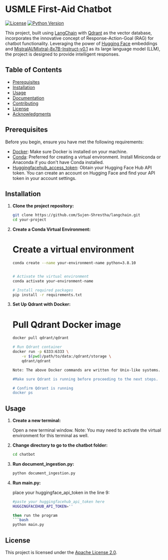 # USMLE First-Aid Chatbot

[![License](https://img.shields.io/badge/License-Apache%202.0-blue.svg)](LICENSE)
[![Python Version](https://img.shields.io/badge/Python-3.8%2B-blue.svg)](https://www.python.org/downloads/)

This project, built using [LangChain](https://langchain.org/) with [Qdrant](https://qdrant.io/) as the vector database, incorporates the innovative concept of Response-Action-Goal (RAG) for chatbot functionality. Leveraging the power of [Hugging Face](https://huggingface.co/) embeddings and [MistralAI/Mixtral-8x7B-Instruct-v0.1](https://github.com/Mistral-8x7B/Mistral-8x7B-Instruct-v0.1) as its large language model (LLM), the project is designed to provide intelligent responses.

## Table of Contents
- [Prerequisites](#prerequisites)
- [Installation](#installation)
- [Usage](#usage)
- [Documentation](#documentation)
- [Contributing](#contributing)
- [License](#license)
- [Acknowledgments](#acknowledgments)

## Prerequisites

Before you begin, ensure you have met the following requirements:

- [Docker](https://docs.docker.com/get-docker/): Make sure Docker is installed on your machine.
- [Conda](https://docs.conda.io/en/latest/miniconda.html): Preferred for creating a virtual environment. Install Miniconda or Anaconda if you don't have Conda installed.
- [Huggingfacehub_access_token](https://huggingface.co/docs/hub/en/security-tokens): Obtain your Hugging Face Hub API token. You can create an account on Hugging Face and find your API token in your account settings.

## Installation

1. **Clone the project repository:**

   ```bash
   git clone https://github.com/Sujen-Shrestha/langchain.git
   cd your-project

2. **Create a Conda Virtual Environment:**

    # Create a virtual environment
    ```bash
    conda create --name your-environment-name python=3.8.10
    
    
    # Activate the virtual environment
    conda activate your-environment-name

    # Install required packages
    pip install -r requirements.txt


3. **Set Up Qdrant with Docker:**
    # Pull Qdrant Docker image
    ```bash
    docker pull qdrant/qdrant

    # Run Qdrant container
    docker run -p 6333:6333 \
        -v $(pwd)/path/to/data:/qdrant/storage \
        qdrant/qdrant

    Note: The above Docker commands are written for Unix-like systems. Adjust the volume mounting syntax accordingly if you're using Windows.

    #Make sure Qdrant is running before proceeding to the next steps.
    
    # Confirm Qdrant is running
    docker ps

## Usage

1. **Create a new terminal:**
   
   Open a new terminal window. Note: You may need to activate the virtual environment for this terminal as well.

2. **Change directory to go to the chatbot folder:**
   
   ```bash
   cd chatbot

3. **Run document_ingestion.py:**

    ```bash
    python document_ingestion.py

4. **Run main.py:**

    place your huggingface_api_token in the line 9:
    ```bash
    #paste your huggingfacehub_api_token here
    HUGGINGFACEHUB_API_TOKEN=''

    then run the program
    ```bash
    python main.py

## License

This project is licensed under the [Apache License 2.0](LICENSE).
